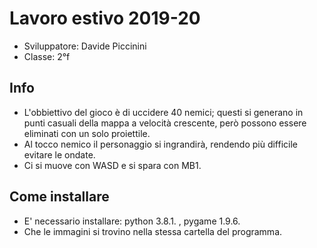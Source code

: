 # Lavoro estivo 2019-20

- Sviluppatore: Davide Piccinini
- Classe: 2°f

## Info

- L'obbiettivo del gioco è di uccidere 40 nemici; questi si generano in punti casuali della mappa a velocità crescente, però possono essere eliminati con un solo proiettile.
- Al tocco nemico il personaggio si ingrandirà, rendendo più difficile evitare le ondate.
- Ci si muove con WASD e si spara con MB1.

## Come installare

- E' necessario installare: python 3.8.1. , pygame 1.9.6.
- Che le immagini si trovino nella stessa cartella del programma.
